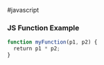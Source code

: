 #javascript 

### **JS Function Example**
```js
function myFunction(p1, p2) {  
  return p1 * p2;  
}
```

